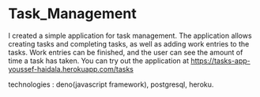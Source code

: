 # Task_Management

I created a simple application for task management. The application allows creating tasks and completing tasks, as well as adding work entries to the tasks. Work entries can be finished, and the user can see the amount of time a task has taken. You can try out the application at https://tasks-app-youssef-haidala.herokuapp.com/tasks

technologies : deno(javascript framework), postgresql, heroku.
